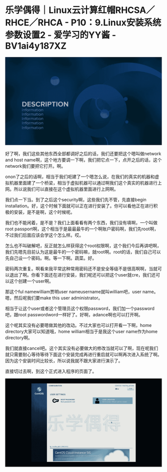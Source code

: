 # 乐学偶得｜Linux云计算红帽RHCSA／RHCE／RHCA - P10：9.Linux安装系统参数设置2 - 爱学习的YY酱 - BV1ai4y187XZ

![](img/30415449e9ee192a4260224e679cce56_0.png)

好了啊，我们这些其他东西全部都调好之后的话，我们还要把这个嗯叫做network and host name啊，这个地方要调一下啊，我们把它点一下，点开之后的话，这个network我们要把它打开。啊。

onon了之后的话啊，相当于我们呃建了一个嗯怎么说，在我们的真实的机器和虚拟机器里面建了一个桥梁，相当于虚拟机器可以通过啊我们这个真实的机器进行上网。所以说我们可以直接在这个虚拟机器里面进行上网啊。

我们点一下当。到了之后这个security啊，这些我们先不管，先直接begin installation。好，这个时候下面就可以正在进行安装了。你可以看他正在进行积极的安装，是不是啊，这个时候呢。

我们也不能闲着，是不是？我们上面看看有两个东西，我们没有填啊，一个叫做root passport啊，这个相当于是最最最牛的一个啊账户密码啊，我们先root啊，不过我们后面应该会学这个怎么样。哎。

怎么也不叫破解吧，反正就怎么样获得这个root权限啊，这个我们今后再讲吧啊，我们先嗯先目前认为这是最牛的一个密码嘛，就root啊。root的话，我们自己可以先自己设一个密码。啊。等一下啊。蔬菜。好。

密码两次重复。啊看来我平常这种常用密码还不是安全等级不是很高啊啊，当就可以退出了啊。你看下面还在进行安装，我们呢还可以把这个user就cre，我们还可以这个创建一个user啊。

那这个ful namewilliam贾明user nameusername就叫william吧，user name。嗯，然后呢我们要make this user administrator。

相当于让这个user或者这个管理员这个权限password，我们加一个password吧，跟root passwordword一样好了。好啊，adance啊也可以打开啊。

这个呢其实没有必要嗯做其他的改动。不过大家也可以打开看一下啊，home directory大家可以知道哦，home william相当于是我这个user name作为home directory啊。

我们就直接cancel吧。这个其实没有必要做大的修改当就可以了啊，现在呢我们就只需要耐心等待等待下面这个安装完成再进行重启就可以啊再次进入系统了啊。因为这个安装时间比较长，所以说我就不跟大家进行演示了。

直接切过去啊，到这个正式进入程序的页面了。

![](img/30415449e9ee192a4260224e679cce56_2.png)